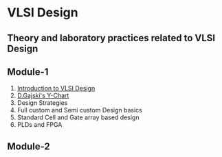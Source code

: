 # VLSI Design
## Theory and laboratory practices related to VLSI Design
## Module-1 ##
1. [Introduction to VLSI Design](https://github.com/charlie2951/vlsi/blob/main/theory/module1/Intro.md)
2. [D.Gajski's Y-Chart](https://github.com/charlie2951/vlsi/blob/main/theory/module1/ychart.md)
3. Design Strategies
4. Full custom and Semi custom Design basics
5. Standard Cell and Gate array based design
6. PLDs and FPGA

## Module-2 ##
